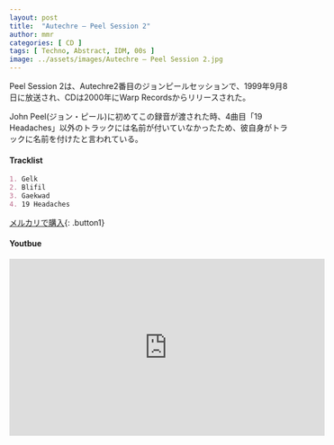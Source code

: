 ```yaml
---
layout: post
title:  "Autechre – Peel Session 2"
author: mmr
categories: [ CD ]
tags: [ Techno, Abstract, IDM, 00s ]
image: ../assets/images/Autechre – Peel Session 2.jpg
---
```


Peel Session 2は、Autechre2番目のジョンピールセッションで、1999年9月8日に放送され、CDは2000年にWarp Recordsからリリースされた。

John Peel(ジョン・ピール)に初めてこの録音が渡された時、4曲目「19 Headaches」以外のトラックには名前が付いていなかったため、彼自身がトラックに名前を付けたと言われている。

#### Tracklist
```md
1. Gelk
2. Blifil
3. Gaekwad
4. 19 Headaches
```

[メルカリで購入](https://jp.mercari.com/item/m31277795768?afid=6142608987){: .button1}

#### Youtbue
<iframe width="560" height="315" src="https://www.youtube.com/embed/vwDIn7uJtp8?si=ljbvCL6PYDL9fN8O" title="YouTube video player" frameborder="0" allow="accelerometer; autoplay; clipboard-write; encrypted-media; gyroscope; picture-in-picture; web-share" referrerpolicy="strict-origin-when-cross-origin" allowfullscreen></iframe>